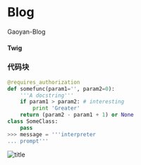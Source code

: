 # Blog
Gaoyan-Blog

#### Twig

### 代码块
``` python
@requires_authorization
def somefunc(param1='', param2=0):
    '''A docstring'''
    if param1 > param2: # interesting
        print 'Greater'
    return (param2 - param1 + 1) or None
class SomeClass:
    pass
>>> message = '''interpreter
... prompt'''
```

![title](https://i.loli.net/2019/02/23/5c713ab1eb45d.jpg)